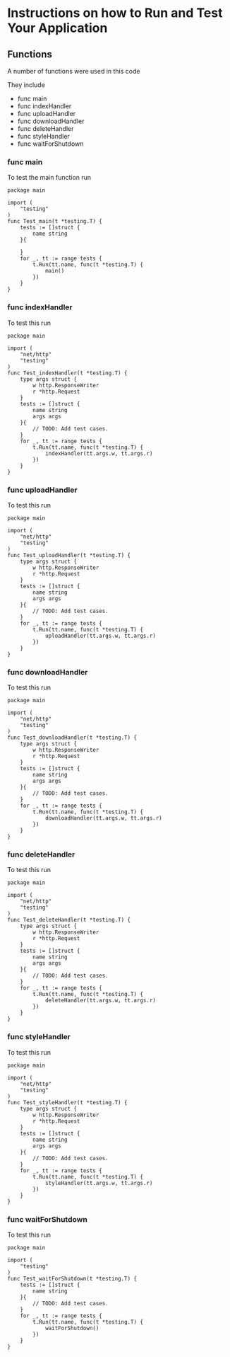 # Instructions on how to Run and Test Your Application

## Functions
A number of functions were used in this code

They include 
* func main
* func indexHandler
* func uploadHandler
* func downloadHandler
* func deleteHandler
* func styleHandler
* func waitForShutdown

### func main 
To test the main function run 

```Golang
package main

import (
	"testing"
)
func Test_main(t *testing.T) {
	tests := []struct {
		name string
	}{
		
	}
	for _, tt := range tests {
		t.Run(tt.name, func(t *testing.T) {
			main()
		})
	}
}

```
 
### func indexHandler
To test this run 
```
package main

import (
	"net/http"
	"testing"
)
func Test_indexHandler(t *testing.T) {
	type args struct {
		w http.ResponseWriter
		r *http.Request
	}
	tests := []struct {
		name string
		args args
	}{
		// TODO: Add test cases.
	}
	for _, tt := range tests {
		t.Run(tt.name, func(t *testing.T) {
			indexHandler(tt.args.w, tt.args.r)
		})
	}
}

```


### func uploadHandler
To test this run
```
package main

import (
	"net/http"
	"testing"
)
func Test_uploadHandler(t *testing.T) {
	type args struct {
		w http.ResponseWriter
		r *http.Request
	}
	tests := []struct {
		name string
		args args
	}{
		// TODO: Add test cases.
	}
	for _, tt := range tests {
		t.Run(tt.name, func(t *testing.T) {
			uploadHandler(tt.args.w, tt.args.r)
		})
	}
}

```
### func downloadHandler
To test this run
```
package main

import (
	"net/http"
	"testing"
)
func Test_downloadHandler(t *testing.T) {
	type args struct {
		w http.ResponseWriter
		r *http.Request
	}
	tests := []struct {
		name string
		args args
	}{
		// TODO: Add test cases.
	}
	for _, tt := range tests {
		t.Run(tt.name, func(t *testing.T) {
			downloadHandler(tt.args.w, tt.args.r)
		})
	}
}

```
### func deleteHandler
To test this run
```
package main

import (
	"net/http"
	"testing"
)
func Test_deleteHandler(t *testing.T) {
	type args struct {
		w http.ResponseWriter
		r *http.Request
	}
	tests := []struct {
		name string
		args args
	}{
		// TODO: Add test cases.
	}
	for _, tt := range tests {
		t.Run(tt.name, func(t *testing.T) {
			deleteHandler(tt.args.w, tt.args.r)
		})
	}
}

```
### func styleHandler
To test this run
```
package main

import (
	"net/http"
	"testing"
)
func Test_styleHandler(t *testing.T) {
	type args struct {
		w http.ResponseWriter
		r *http.Request
	}
	tests := []struct {
		name string
		args args
	}{
		// TODO: Add test cases.
	}
	for _, tt := range tests {
		t.Run(tt.name, func(t *testing.T) {
			styleHandler(tt.args.w, tt.args.r)
		})
	}
}

```
### func waitForShutdown 
To test this run
```
package main

import (
	"testing"
)
func Test_waitForShutdown(t *testing.T) {
	tests := []struct {
		name string
	}{
		// TODO: Add test cases.
	}
	for _, tt := range tests {
		t.Run(tt.name, func(t *testing.T) {
			waitForShutdown()
		})
	}
}

```
